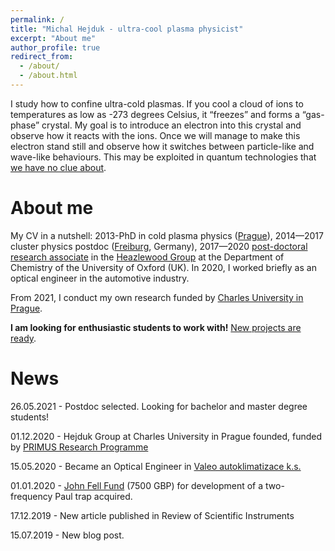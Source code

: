 ```yaml
---
permalink: /
title: "Michal Hejduk - ultra-cool plasma physicist"
excerpt: "About me"
author_profile: true
redirect_from: 
  - /about/
  - /about.html
---
```


I study how to confine ultra-cold plasmas. If you cool a cloud of ions to temperatures as low as -273 degrees Celsius, it “freezes” and forms a “gas-phase” crystal. My goal is to introduce an electron into this crystal and observe how it reacts with the ions. Once we will manage to make this electron stand still and observe how it switches between particle-like and wave-like behaviours. This may be exploited in quantum technologies that [we have no clue about](https://en.wikipedia.org/wiki/Ball_Lightning_(novel)). 


About me
======

My CV in a nutshell: 2013-PhD in cold plasma physics ([Prague](https://cuni.cz/UKEN-1.html)), 2014—2017 cluster physics postdoc ([Freiburg](https://www.physik.uni-freiburg.de/), Germany), 2017—2020 [post-doctoral research associate](http://www.chem.ox.ac.uk/dr-michal-hejduk.aspx) in the [Heazlewood Group](http://heazlewood.chem.ox.ac.uk/) at the Department of Chemistry of the University of Oxford (UK). In 2020, I worked briefly as an optical engineer in the automotive industry.

From 2021, I conduct my own research funded by [Charles University in Prague](https://cuni.cz/UKEN-558.html). 

**I am looking for enthusiastic students to work with!** [New projects are ready](https://nezumi1503.github.io/positions/).


News
======
26.05.2021 - Postdoc selected. Looking for bachelor and master degree students!

01.12.2020 - Hejduk Group at Charles University in Prague founded, funded by [PRIMUS Research Programme](https://cuni.cz/UKEN-558.html)

15.05.2020 - Became an Optical Engineer in [Valeo autoklimatizace k.s.](https://valeo.cz/en/)

01.01.2020 - [John Fell Fund](https://www.mpls.ox.ac.uk/internal-research-funding/research-funding/jff) (7500 GBP) for development of a two-frequency Paul trap acquired.

17.12.2019 - New article published in Review of Scientific Instruments

15.07.2019 - New blog post.

